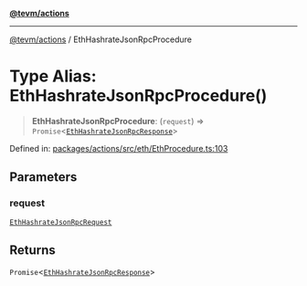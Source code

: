 [**@tevm/actions**](../README.md)

***

[@tevm/actions](../globals.md) / EthHashrateJsonRpcProcedure

# Type Alias: EthHashrateJsonRpcProcedure()

> **EthHashrateJsonRpcProcedure**: (`request`) => `Promise`\<[`EthHashrateJsonRpcResponse`](EthHashrateJsonRpcResponse.md)\>

Defined in: [packages/actions/src/eth/EthProcedure.ts:103](https://github.com/evmts/tevm-monorepo/blob/main/packages/actions/src/eth/EthProcedure.ts#L103)

## Parameters

### request

[`EthHashrateJsonRpcRequest`](EthHashrateJsonRpcRequest.md)

## Returns

`Promise`\<[`EthHashrateJsonRpcResponse`](EthHashrateJsonRpcResponse.md)\>
